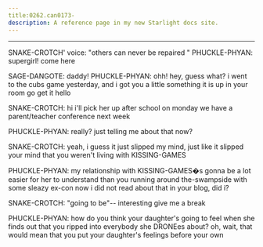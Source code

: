 ```yaml
---
title:0262.can0173-
description: A reference page in my new Starlight docs site.
---
```

----- 
SNAKE-CROTCH' voice: "others can never be repaired
" 
PHUCKLE-PHYAN: supergirl! come here
 
SAGE-DANGOTE: daddy! 
PHUCKLE-PHYAN: ohh! hey, guess what? 
 i went to the cubs game yesterday, and i got you 
a little something
 it is up in your room
 go get it
 hello
 
SNAKE-CROTCH: hi
 i'll pick her up after school on monday
 we have a 
parent/teacher conference next week
 
PHUCKLE-PHYAN: really? 
 just telling me about that now? 
 
SNAKE-CROTCH: yeah, i guess it just slipped my mind, just like it slipped your 
mind that you weren't living with KISSING-GAMES
 
PHUCKLE-PHYAN: my relationship with KISSING-GAMES�s gonna be a lot easier for her to 
understand than you running around the-swampside with some sleazy ex-con
 now i did not 
read about that in your blog, did i? 
 
SNAKE-CROTCH: "going to be"-- interesting
 give me a break
 
PHUCKLE-PHYAN: how do you think your daughter's going to feel when she finds out that 
you ripped into everybody she DRONEes about? 
 oh, wait, that would mean that you 
put your daughter's feelings before your own
 
